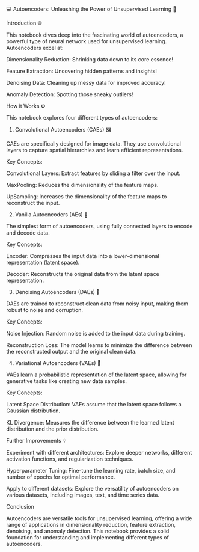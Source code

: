 💻 Autoencoders: Unleashing the Power of Unsupervised Learning 🚀

Introduction 🌐

This notebook dives deep into the fascinating world of autoencoders, a powerful type of neural network used for unsupervised learning. Autoencoders excel at:

Dimensionality Reduction: Shrinking data down to its core essence!

Feature Extraction: Uncovering hidden patterns and insights!

Denoising Data: Cleaning up messy data for improved accuracy!

Anomaly Detection: Spotting those sneaky outliers!

How it Works ⚙️

This notebook explores four different types of autoencoders:

1. Convolutional Autoencoders (CAEs) 🖼️

CAEs are specifically designed for image data. They use convolutional layers to capture spatial hierarchies and learn efficient representations.

Key Concepts:


Convolutional Layers: Extract features by sliding a filter over the input.

MaxPooling: Reduces the dimensionality of the feature maps.

UpSampling: Increases the dimensionality of the feature maps to reconstruct the input.

2. Vanilla Autoencoders (AEs) 🧱

The simplest form of autoencoders, using fully connected layers to encode and decode data.

Key Concepts:

Encoder: Compresses the input data into a lower-dimensional representation (latent space).

Decoder: Reconstructs the original data from the latent space representation.

3. Denoising Autoencoders (DAEs) 🧹

DAEs are trained to reconstruct clean data from noisy input, making them robust to noise and corruption.


Key Concepts:

Noise Injection: Random noise is added to the input data during training.

Reconstruction Loss: The model learns to minimize the difference between the reconstructed output and the original clean data.

4. Variational Autoencoders (VAEs) 🌈

VAEs learn a probabilistic representation of the latent space, allowing for generative tasks like creating new data samples.

Key Concepts:

Latent Space Distribution: VAEs assume that the latent space follows a Gaussian distribution.

KL Divergence: Measures the difference between the learned latent distribution and the prior distribution.

Further Improvements 💡

Experiment with different architectures: Explore deeper networks, different activation functions, and regularization techniques.

Hyperparameter Tuning: Fine-tune the learning rate, batch size, and number of epochs for optimal performance.

Apply to different datasets: Explore the versatility of autoencoders on various datasets, including images, text, and time series data.

Conclusion 


Autoencoders are versatile tools for unsupervised learning, offering a wide range of applications in dimensionality reduction, feature extraction, denoising, and anomaly detection. This notebook provides a solid foundation for understanding and implementing different types of autoencoders.
